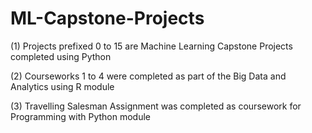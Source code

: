 # ML-Capstone-Projects
(1) Projects prefixed 0 to 15 are Machine Learning Capstone Projects completed using Python


(2) Courseworks 1 to 4 were completed as part of the Big Data and Analytics using R module


(3) Travelling Salesman Assignment was completed as coursework for Programming with Python module

